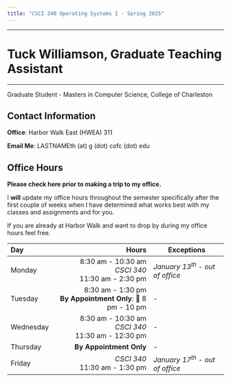 ```yaml
---
title: "CSCI 340 Operating Systems I - Spring 2025"
---
```


-----
<!-- # College of Charleston - CSCI 340 Operating Systems I - Spring 2025 -->



# Tuck Williamson, Graduate Teaching Assistant
---

Graduate Student - Masters in Computer Science, College of Charleston

## Contact Information


**Office**: Harbor Walk East (HWEA) 311

**Email Me**: LASTNAMEth (at) g (dot) cofc (dot) edu

## Office Hours
**Please check here prior to making a trip to my office.**

I **will** update my office hours throughout the semester specifically after the first couple of weeks when I have determined what works best with my classes and assignments and for you.

If you are already at Harbor Walk and want to drop by during my office hours feel free.

<!-- 
| Tuesday | **By Appointment Only** </br> 🌙 8 pm - 10 pm | - | 
| Thursday | **By Appointment Only** | - |
-->

| Day | Hours | Exceptions |
|:---|---:|---|
| Monday | 8:30 am - 10:30 am <br> _CSCI 340_ <br> 11:30 am - 2:30 pm | _January 13<sup>th</sup> - out of office_ |
| Tuesday | 8:30 am - 1:30 pm <br> **By Appointment Only**: 🌙 8 pm - 10 pm | - | 
| Wednesday | 8:30 am - 10:30 am <br>  _CSCI 340_ <br> 11:30 am - 12:30 pm | - |
| Thursday | **By Appointment Only** | - |
| Friday |  _CSCI 340_ <br> 11:30 am - 1:30 pm | _January 17<sup>th</sup> - out of office_ |


